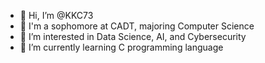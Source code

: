 - 👋 Hi, I’m @KKC73
- 🏫 I'm a sophomore at CADT, majoring Computer Science
- 👀 I’m interested in Data Science, AI, and Cybersecurity
- 🌱 I’m currently learning C programming language

<!---
KKC73/KKC73 is a ✨ special ✨ repository because its `README.md` (this file) appears on your GitHub profile.
You can click the Preview link to take a look at your changes.
--->
